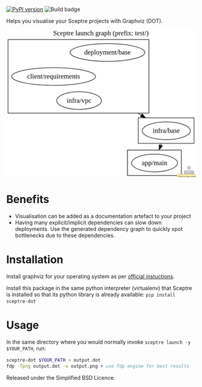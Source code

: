 [![PyPI version](https://badge.fury.io/py/sceptre-dot.svg)](https://badge.fury.io/py/sceptre-dot)
![Build badge](https://codebuild.us-east-1.amazonaws.com/badges?uuid=eyJlbmNyeXB0ZWREYXRhIjoiNituTVJqN2UxSGJ6N2Y3UTdOODhuNCtEcE1Zc0Jjbm5QYlhHWEtPekZYS2VnTFdJU2ZoZUhSdkRNL2V2SWhHbCtwb01SNzVtV1ZUSTJtV0xta2NSNGRVPSIsIml2UGFyYW1ldGVyU3BlYyI6IjNZdlQzSXpqUE9uVDJYbWwiLCJtYXRlcmlhbFNldFNlcmlhbCI6MX0%3D&branch=master)

Helps you visualise your Sceptre projects with Graphviz (DOT).

![screenshot.png](screenshot.png)

# Benefits
- Visualisation can be added as a documentation artefact to your project
- Having many explicit/implicit dependencies can slow down deployments. Use the generated dependency graph to quickly spot bottlenecks due to these dependencies. 

# Installation

Install graphviz for your operating system as per [official instuctions](https://graphviz.gitlab.io/download/).

Install this package in the same python interpreter (virtualenv) that Sceptre is installed so that its python library is already available:
`pip install sceptre-dot`

# Usage
In the same directory where you would normally invoke `sceptre launch -y $YOUR_PATH`, run: 

```bash
sceptre-dot $YOUR_PATH > output.dot
fdp -Tpng output.dot -o output.png # use fdp engine for best results
```



Released under the Simplified BSD Licence.
